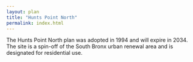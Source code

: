 ```yaml
---
layout: plan
title: "Hunts Point North"
permalink: index.html
---
```


The Hunts Point North plan was adopted in 1994 and will expire in 2034. The site is a spin-off of the South Bronx urban renewal area and is designated for residential use.  